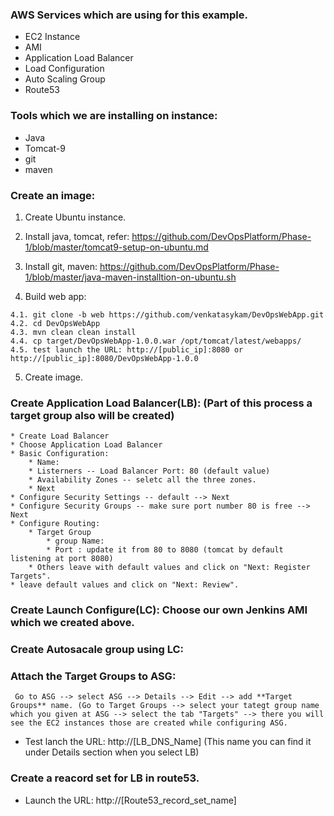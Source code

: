 ### AWS Services which are using for this example.

* EC2 Instance
* AMI
* Application Load Balancer
* Load Configuration
* Auto Scaling Group
* Route53

### Tools which we are installing on instance:

* Java
* Tomcat-9
* git
* maven


### Create an image:

  1. Create Ubuntu instance.

  2. Install java, tomcat, refer: https://github.com/DevOpsPlatform/Phase-1/blob/master/tomcat9-setup-on-ubuntu.md
  
  3. Install git, maven: https://github.com/DevOpsPlatform/Phase-1/blob/master/java-maven-installtion-on-ubuntu.sh
  
  4. Build web app:
  
	4.1. git clone -b web https://github.com/venkatasykam/DevOpsWebApp.git
	4.2. cd DevOpsWebApp
	4.3. mvn clean clean install
	4.4. cp target/DevOpsWebApp-1.0.0.war /opt/tomcat/latest/webapps/
	4.5. test launch the URL: http://[public_ip]:8080 or http://[public_ip]:8080/DevOpsWebApp-1.0.0

  5. Create image.


### Create Application Load Balancer(LB): (Part of this process a target group also will be created)

	* Create Load Balancer
	* Choose Application Load Balancer
	* Basic Configuration:
		* Name: 
		* Listerners -- Load Balancer Port: 80 (default value)
		* Availability Zones -- seletc all the three zones. 
		* Next
	* Configure Security Settings -- default --> Next
	* Configure Security Groups -- make sure port number 80 is free --> Next
	* Configure Routing:
		* Target Group
			* group Name:
			* Port : update it from 80 to 8080 (tomcat by default listening at port 8080)
		* Others leave with default values and click on "Next: Register Targets".
	* leave default values and click on "Next: Review".

### Create Launch Configure(LC): Choose our own Jenkins AMI which we created above.

### Create Autosacale group using LC:

### Attach the Target Groups to ASG: 

     Go to ASG --> select ASG --> Details --> Edit --> add **Target Groups** name. (Go to Target Groups --> select your tategt group name which you given at ASG --> select the tab "Targets" --> there you will see the EC2 instances those are created while configuring ASG.

* Test lanch the URL: http://[LB_DNS_Name]  (This name you can find it under Details section when you select LB)

### Create a reacord set for LB in route53.

* Launch the URL: http://[Route53_record_set_name]
